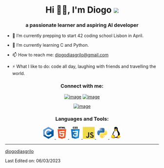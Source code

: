 <h1 align="center">Hi 👋🏽, I'm Diogo <img height="40" src="https://emoji.gg/assets/emoji/7333-parrotdance.gif"></h1>
<h3 align="center">a passionate learner and aspiring AI developer</h3>

- 🔭 I’m currently prepping to start 42 coding school Lisbon in April.

- 🌱 I’m currently learning C and Python.

- 📫 How to reach me: diogodiasgrilo@gmail.com

- ⚡ What I like to do: code all day, laughing with friends and travelling the world.

<h3 align="center">Connect with me:</h3>
<div align="center">

[![image](https://img.shields.io/badge/LinkedIn-0077B5?style=for-the-badge&logo=linkedin&logoColor=white)](https://www.linkedin.com/in/diogo-dias-b838231a4/)
[![image](https://img.shields.io/badge/Instagram-E4405F?style=for-the-badge&logo=instagram&logoColor=white)](https://www.instagram.com/made2travel/)
<!-- [![image](https://img.shields.io/badge/Twitter-1DA1F2?style=for-the-badge&logo=twitter&logoColor=white)](https://twitter.com/brantlauro) -->
[![image](https://img.shields.io/badge/Gmail-D14836?style=for-the-badge&logo=gmail&logoColor=white)](mailto:produtor.diogodiasgrilo@gmail.com)
  
</div>

<h3 align="center">Languages and Tools:</h3>

<p align="center"> 
  <a href="https://www.linux.org/" target="_blank"> 
    <img src="https://raw.githubusercontent.com/devicons/devicon/master/icons/c/c-original.svg" alt="c" width="40" height="40"/> 
  </a> 
  <a href="https://www.w3.org/html/" target="_blank"> 
    <img src="https://raw.githubusercontent.com/devicons/devicon/master/icons/html5/html5-original-wordmark.svg" alt="html5" width="40" height="40"/> 
  </a>
  <a href="https://www.w3schools.com/css/" target="_blank"> 
    <img src="https://raw.githubusercontent.com/devicons/devicon/master/icons/css3/css3-original-wordmark.svg" alt="css3" width="40" height="40"/> 
  </a>  
  <a href="https://developer.mozilla.org/en-US/docs/Web/JavaScript" target="_blank"> 
    <img src="https://raw.githubusercontent.com/devicons/devicon/master/icons/javascript/javascript-original.svg" alt="javascript" width="40" height="40"/> 
  </a>
  <a href="https://www.python.org" target="_blank"> 
    <img src="https://raw.githubusercontent.com/devicons/devicon/master/icons/python/python-original.svg" alt="python" width="40" height="40"/> 
  </a> 
  <a href="https://www.linux.org/" target="_blank"> 
    <img src="https://raw.githubusercontent.com/devicons/devicon/master/icons/linux/linux-original.svg" alt="linux" width="40" height="40"/> 
  </a> 
</p>

------

[diogodiasgrilo](https://github.com/diogodiasgrilo)

Last Edited on: 06/03/2023
